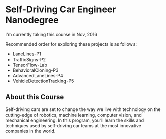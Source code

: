 # Self-Driving Car Engineer Nanodegree

I'm currently taking this course in Nov, 2016

Recommended order for exploring these projects is as follows:

- LaneLines-P1
- TrafficSigns-P2
- TensorFlow-Lab
- BehavioralCloning-P3
- AdvancedLaneLines-P4
- VehicleDetectionTracking-P5

## About this Course

Self-driving cars are set to change the way we live with technology on the cutting-edge of robotics, machine learning, computer vision, and mechanical engineering. In this program, you’ll learn the skills and techniques used by self-driving car teams at the most innovative companies in the world.
